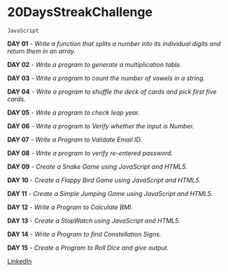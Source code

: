 # 20DaysStreakChallenge
``JavaScript``

**DAY 01** - *Write a function that splits a number into its individual digits and return them in an array.*

**DAY 02** - *Write a program to generate a multiplication table.*

**DAY 03** - *Write a program to count the number of vowels in a string.*

**DAY 04** - *Write a program to shuffle the deck of cards and pick first five cards.*

**DAY 05** - *Write a program to check leap year.*

**DAY 06** - *Write a program to Verify whether the input is Number.*

**DAY 07** - *Write a Program to Validate Email ID.*

**DAY 08** - *Write a program to verify re-entered password.*

**DAY 09** - *Create a Snake Game using JavaScript and HTML5.*

**DAY 10** - *Create a Flappy Bird Game using JavaScript and HTML5.*

**DAY 11** - *Create a Simple Jumping Game using JavaScript and HTML5.*

**DAY 12** - *Write a Program to Calculate BMI.*

**DAY 13** - *Create a StopWatch using JavaScript and HTML5.*

**DAY 14** - *Write a Program to find Constellation Signs.*

**DAY 15** - *Create a Program to Roll Dice and give output.*

[LinkedIn](https://www.linkedin.com/in/kirubakaran-saravanan-9b7166222/)
